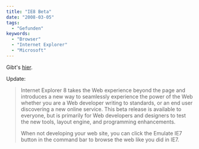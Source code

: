 ```yaml
---
title: "IE8 Beta"
date: "2008-03-05"
tags:
  - "Gefunden"
keywords:
  - "Browser"
  - "Internet Explorer"
  - "Microsoft"
---
```


Gibt's [hier](http://www.microsoft.com/windows/products/winfamily/ie/ie8/readiness/Install.htm).

Update:

> Internet Explorer 8 takes the Web experience beyond the page and introduces a new way to seamlessly experience the power of the Web whether you are a Web developer writing to standards, or an end user discovering a new online service. This beta release is available to everyone, but is primarily for Web developers and designers to test the new tools, layout engine, and programming enhancements.
>
> When not developing your web site, you can click the Emulate IE7 button in the command bar to browse the web like you did in IE7.
